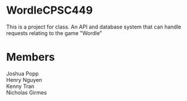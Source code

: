 # WordleCPSC449
This is a project for class. An API and database system that can handle requests relating to the game "Wordle"

# Members
 Joshua Popp  
 Henry Nguyen  
 Kenny Tran  
 Nicholas Girmes  